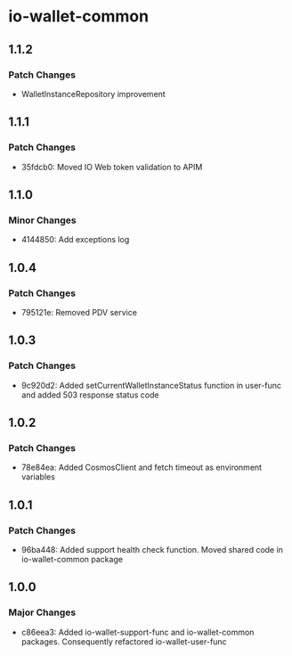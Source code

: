 # io-wallet-common

## 1.1.2

### Patch Changes

- WalletInstanceRepository improvement

## 1.1.1

### Patch Changes

- 35fdcb0: Moved IO Web token validation to APIM

## 1.1.0

### Minor Changes

- 4144850: Add exceptions log

## 1.0.4

### Patch Changes

- 795121e: Removed PDV service

## 1.0.3

### Patch Changes

- 9c920d2: Added setCurrentWalletInstanceStatus function in user-func and added 503 response status code

## 1.0.2

### Patch Changes

- 78e84ea: Added CosmosClient and fetch timeout as environment variables

## 1.0.1

### Patch Changes

- 96ba448: Added support health check function. Moved shared code in io-wallet-common package

## 1.0.0

### Major Changes

- c86eea3: Added io-wallet-support-func and io-wallet-common packages. Consequently refactored io-wallet-user-func
